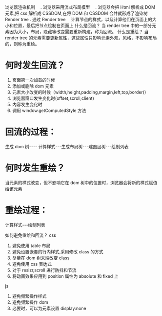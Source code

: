 浏览器渲染机制
　. 浏览器采用流式布局模型
　. 浏览器会把 Html 解析成 DOM 元素,把 css 解析成 CSSDOM,在将 DOM 和 CSSDOM 合并就形成了渲染树 Render tree
. 通过 Render tree 　计算节点的样式，以及计算他们在页面上的大小和位置，最后把节点绘制在页面上
什么是回流？
当 render tree 中的一部分元素因为大小，布局，隐藏等改变需要重新构建，称为回流。
什么是重绘？
当 render tree 的元素需要更新属性，这些属性只影响元素外观，风格，不影响布局的，则称为重绘。

# 何时发生回流？

1. 页面第一次加载的时候
2. 添加或删除 dom 元素
3. 元素大小改变的时候（width,height,padding,margin,left,top,border(）
4. 浏览器窗口发生变化时(offset,scroll,client)
5. 内容发生变化时
6. 调用 window.getComputedStyle 方法

# 回流的过程：

生成 dom 树---- 计算样式---生成布局树---建图层树---绘制列表

# 何时发生重绘？

当元素的样式改变，但不影响它在 dom 树中的位置时，浏览器会将新的样式赋值给该元素

# 重绘过程：

计算样式---绘制列表

如何避免重绘和回流？
css

1. 避免使用 table 布局
2. 避免设置嵌套的行内样式,采用修改 class 的方式
3. 尽量在 dom 树末端改变 class
4. 避免使用 css 表达式
5. 对于 resizr,scroll 进行防抖和节流
6. 将动画效果应用到 position 属性为 absolute 和 fixed 上

js

1. 避免频繁操作样式
2. 避免频繁操作 dom
3. 必要时，可以为元素设置 display:none

